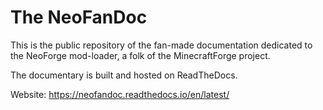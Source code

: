 # The NeoFanDoc 

This is the public repository of the fan-made documentation dedicated to the NeoForge mod-loader, a folk of the MinecraftForge project.

The documentary is built and hosted on ReadTheDocs.

Website: https://neofandoc.readthedocs.io/en/latest/
